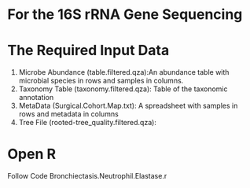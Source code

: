 # For the 16S rRNA Gene Sequencing

# The Required Input Data

1. Microbe Abundance (table.filtered.qza):An abundance table with microbial species in rows and samples in columns.
2. Taxonomy Table (taxonomy.filtered.qza): Table of the taxonomic annotation
3. MetaData (Surgical.Cohort.Map.txt): A spreadsheet with samples in rows and metadata in columns
4. Tree File (rooted-tree_quality.filtered.qza):

# Open R
Follow Code Bronchiectasis.Neutrophil.Elastase.r
